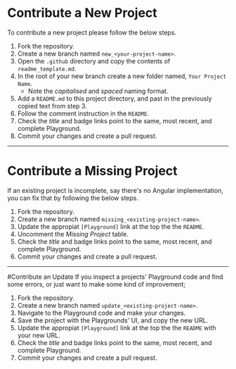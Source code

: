 # Contribute a New Project
To contribute a new project please follow the below steps.
  1. Fork the repository.
  1. Create a new branch named `new_<your-project-name>`.
  1. Open the `.github` directory and copy the contents of `readme_template.md`.
  1. In the root of your new branch create a new folder named, `Your Project Name`.
     * Note the _capitalised_ and _spaced_ naming format.
  1. Add a `README.md` to this project directory, and past in the previously copied text from step 3.
  1. Follow the comment instruction in the `README`.
  1. Check the _title_ and badge links point to the same, most recent, and complete Playground.
  1. Commit your changes and create a pull request.
  
---

# Contribute a Missing Project
If an existing project is incomplete, say there's no Angular implementation, you can fix that by following the below steps.
  1. Fork the repository.
  1. Create a new branch named `missing_<existing-project-name>`.
  1. Update the appropiat `[Playground]` link at the top the the `README`.
  1. Uncomment the _Missing Project_ table.
  1. Check the _title_ and badge links point to the same, most recent, and complete Playground.
  1. Commit your changes and create a pull request.
  
---

#Contribute an Update
If you inspect a projects' Playground code and find some errors, or just want to make some kind of improvement;
  1. Fork the repository.
  1. Create a new branch named `update_<existing-project-name>`.
  1. Navigate to the Playground code and make your changes.
  1. Save the project with the Playgrounds' UI, and copy the new URL.
  1. Update the appropiat `[Playground]` link at the top the the `README` with your new URL.
  1. Check the _title_ and badge links point to the same, most recent, and complete Playground.
  1. Commit your changes and create a pull request.
